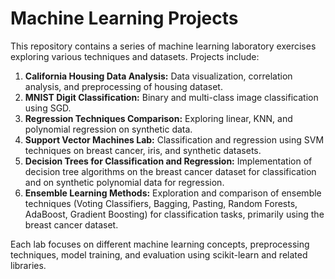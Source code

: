 # Machine Learning Projects

This repository contains a series of machine learning laboratory exercises exploring various techniques and datasets. Projects include:

1.  **California Housing Data Analysis:** Data visualization, correlation analysis, and preprocessing of housing dataset.
2.  **MNIST Digit Classification:** Binary and multi-class image classification using SGD.
3.  **Regression Techniques Comparison:** Exploring linear, KNN, and polynomial regression on synthetic data.
4.  **Support Vector Machines Lab:** Classification and regression using SVM techniques on breast cancer, iris, and synthetic datasets.
5.  **Decision Trees for Classification and Regression:** Implementation of decision tree algorithms on the breast cancer dataset for classification and on synthetic polynomial data for regression.
6.  **Ensemble Learning Methods:** Exploration and comparison of ensemble techniques (Voting Classifiers, Bagging, Pasting, Random Forests, AdaBoost, Gradient Boosting) for classification tasks, primarily using the breast cancer dataset.

Each lab focuses on different machine learning concepts, preprocessing techniques, model training, and evaluation using scikit-learn and related libraries.

